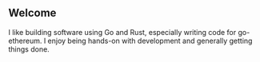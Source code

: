 ## Welcome
I like building software using Go and Rust, especially writing code for go-ethereum. I enjoy being hands-on with development and generally getting things done.

